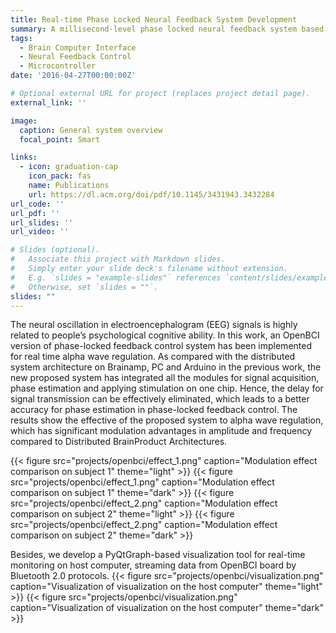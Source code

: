 ```yaml
---
title: Real-time Phase Locked Neural Feedback System Development
summary: A millisecond-level phase locked neural feedback system based on OpenBCI
tags:
  - Brain Computer Interface
  - Neural Feedback Control
  - Microcontroller
date: '2016-04-27T00:00:00Z'

# Optional external URL for project (replaces project detail page).
external_link: ''

image:
  caption: General system overview
  focal_point: Smart

links:
  - icon: graduation-cap
    icon_pack: fas
    name: Publications
    url: https://dl.acm.org/doi/pdf/10.1145/3431943.3432284
url_code: ''
url_pdf: ''
url_slides: ''
url_video: ''

# Slides (optional).
#   Associate this project with Markdown slides.
#   Simply enter your slide deck's filename without extension.
#   E.g. `slides = "example-slides"` references `content/slides/example-slides.md`.
#   Otherwise, set `slides = ""`.
slides: ""
---
```


The neural oscillation in electroencephalogram (EEG) signals is
highly related to people’s psychological cognitive ability. In this
work, an OpenBCI version of phase-locked feedback control system
has been implemented for real time alpha wave regulation. As
compared with the distributed system architecture on Brainamp,
PC and Arduino in the previous work, the new proposed system has
integrated all the modules for signal acquisition, phase estimation
and applying stimulation on one chip. Hence, the delay for signal
transmission can be effectively eliminated, which leads to a better
accuracy for phase estimation in phase-locked feedback control.
The results show the effective of the proposed system to alpha wave
regulation, which has significant modulation advantages in amplitude 
and frequency compared to Distributed BrainProduct Architectures.

{{< figure src="projects/openbci/effect_1.png" caption="Modulation effect comparison on subject 1" theme="light" >}}
{{< figure src="projects/openbci/effect_1.png" caption="Modulation effect comparison on subject 1" theme="dark" >}}
{{< figure src="projects/openbci/effect_2.png" caption="Modulation effect comparison on subject 2" theme="light" >}}
{{< figure src="projects/openbci/effect_2.png" caption="Modulation effect comparison on subject 2" theme="dark" >}}

Besides, we develop a PyQtGraph-based visualization tool for real-time 
monitoring on host computer, streaming data from OpenBCI board by Bluetooth 2.0
protocols. 
{{< figure src="projects/openbci/visualization.png" caption="Visualization of visualization on the host computer" theme="light" >}}
{{< figure src="projects/openbci/visualization.png" caption="Visualization of visualization on the host computer" theme="dark" >}}


